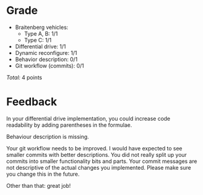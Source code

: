 Grade
=====

* Braitenberg vehicles:
  - Type A, B: 1/1
  - Type C: 1/1
* Differential drive: 1/1
* Dynamic reconfigure: 1/1
* Behavior description: 0/1
* Git workflow (commits): 0/1

_Total:_ 4 points

Feedback
========

In your differential drive implementation, you could increase code readability by adding parentheses in the formulae.

Behaviour description is missing.

Your git workflow needs to be improved. I would have expected to see smaller commits with better descriptions. You did not really split up your commits into smaller functionality bits and parts. Your commit messages are not descriptive of the actual changes you implemented. Please make sure you change this in the future.

Other than that: great job!